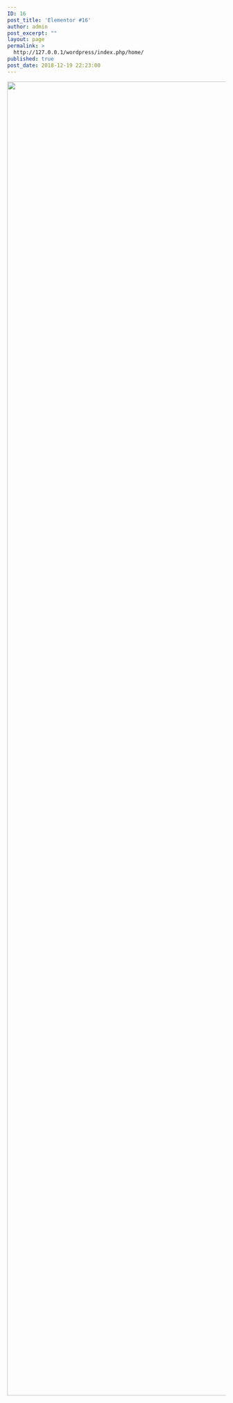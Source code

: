 ```yaml
---
ID: 16
post_title: 'Elementor #16'
author: admin
post_excerpt: ""
layout: page
permalink: >
  http://127.0.0.1/wordpress/index.php/home/
published: true
post_date: 2018-12-19 22:23:00
---
```

<img src="http://127.0.0.1/wordpress/wp-content/uploads/2018/12/APEX-main-page.jpg" alt="" srcset="http://127.0.0.1/wordpress/wp-content/uploads/2018/12/APEX-main-page.jpg 4032w, http://127.0.0.1/wordpress/wp-content/uploads/2018/12/APEX-main-page-300x225.jpg 300w, http://127.0.0.1/wordpress/wp-content/uploads/2018/12/APEX-main-page-768x576.jpg 768w, http://127.0.0.1/wordpress/wp-content/uploads/2018/12/APEX-main-page-1024x768.jpg 1024w, http://127.0.0.1/wordpress/wp-content/uploads/2018/12/APEX-main-page-1568x1176.jpg 1568w" sizes="(max-width: 4032px) 100vw, 4032px" width="4032" height="3024">